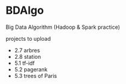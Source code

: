 # BDAlgo

Big Data Algorithm (Hadoop & Spark practice)

projects to upload
- 2.7 arbres
- 2.8 station
- 5.1 tf-idf
- 5.2 pagerank
- 5.3 trees of Paris
